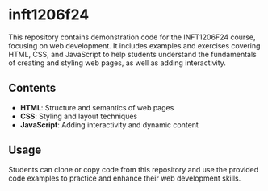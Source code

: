 # inft1206f24

This repository contains demonstration code for the INFT1206F24 course, focusing on web development. It includes examples and exercises covering HTML, CSS, and JavaScript to help students understand the fundamentals of creating and styling web pages, as well as adding interactivity.

## Contents
- **HTML**: Structure and semantics of web pages
- **CSS**: Styling and layout techniques
- **JavaScript**: Adding interactivity and dynamic content

## Usage
Students can clone or copy code from this repository and use the provided code examples to practice and enhance their web development skills.